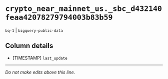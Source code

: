 # `crypto_near_mainnet_us._sbc_d432140feaa42078279794003b83b59`
`bq-1` | `bigquery-public-data`

## Column details
* [TIMESTAMP] `last_update`

-------------------------------------------------------------------------------
*Do not make edits above this line.*
